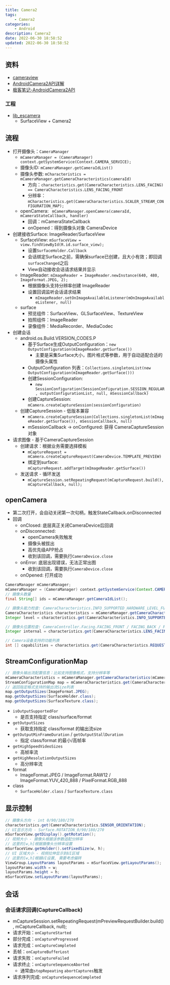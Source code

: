 ```yaml
---
title: Camera2
tags: 
    - Camera2
categories: 
    - Android
description: Camera2
date: 2022-06-30 18:58:52
updated: 2022-06-30 18:58:52
---
```


## 资料
+ [cameraview](https://github.com/google/cameraview)
+ [AndroidCamera2API详解](https://blog.csdn.net/qq_42194101/category_11338722.html)
+ [极客笔记-AndroidCamera2API](https://deepinout.com/android-camera-official-documentation)

### 工程

+ [lib_escamera](\svn\esface\trunk\Android\SeetaFace6Demo\lib_escamera)
  + SurfaceView + Camera2

## 流程

+ 打开摄像头：`CameraManager`
  + `mCameraManager = (CameraManager) context.getSystemService(Context.CAMERA_SERVICE);`
  + 摄像头ID: `mCameraManager.getCameraIdList()`
  + 摄像头参数: `mCharacteristics = mCameraManager.getCameraCharacteristics(cameraId)`
    + 方向：`characteristics.get(CameraCharacteristics.LENS_FACING) == CameraCharacteristics.LENS_FACING_FRONT`
    + 分辨率：`mCharacteristics.get(CameraCharacteristics.SCALER_STREAM_CONFIGURATION_MAP);`
  + openCamera: ` mCameraManager.openCamera(cameraId, mCameraStateCallback, handler)`
    + 回调：mCameraStateCallback
    + onOpened：得到摄像头对象 CameraDevice
+ 创建接收Surface: ImageReader/SurfaceView
  + SurfaceView: `mSurfaceView = view.findViewById(R.id.surface_view);`
    + 设置`SurfaceHolder.Callback`
    + 会话绑定Surface之前，需确保surface已创建，且大小有效；即回调`surfaceChanged`之后
    + View自动接收会话请求结果并显示
  + ImageReader: `mImageReader = ImageReader.newInstance(640, 480, ImageFormat.JPEG, 2);`
    + 根据摄像头支持分辨率创建 ImageReader
    + 设置回调监听会话请求结果
      + `mImageReader.setOnImageAvailableListener(mOnImageAvailableListener, null)`
  + surface
    + 预览组件：SurfaceView、GLSurfaceView、TextureView
    + 拍照组件：ImageReader
    + 录像组件：MediaRecorder、MediaCodec
+ 创建会话
  + android.os.Build.VERSION_CODES.P
    + 基于Surface生成OutputConfiguration：`new OutputConfiguration(mImageReader.getSurface())`
      + 主要是采集Surface大小，图片格式等参数，用于自动适配合适的摄像头属性
    + OutputConfiguration 列表：`Collections.singletonList(new OutputConfiguration(mImageReader.getSurface()))`
    + 创建SessionConfiguration: 
      + `new SessionConfiguration(SessionConfiguration.SESSION_REGULAR, outputConfigurationList, null, mSessionCallback)`
    + 创建CaptureSession: `mCamera.createCaptureSession(sessionConfiguration)`
  + 创建CaptureSession - 低版本兼容
    + `mCamera.createCaptureSession(Collections.singletonList(mImageReader.getSurface()), mSessionCallback, null)`
    + mSessionCallback -> onConfigured: 获得 CameraCaptureSession 对象
+ 请求图像 - 基于CameraCaptureSession
  + 创建请求：根据业务需要选择模板
    + `mCaptureRequest = mCamera.createCaptureRequest(CameraDevice.TEMPLATE_PREVIEW)`
    + 绑定到surface: `mCaptureRequest.addTarget(mImageReader.getSurface())`
  + 发送请求 - 循环发送
    + `mCaptureSession.setRepeatingRequest(mCaptureRequest.build(), mCaptureCallback, null);`

## openCamera

+ 第二次打开，会自动关闭第一次句柄，触发StateCallback.onDisconnected
+ 回调
  + onClosed: 底层真正关闭CameraDevice后回调
  + onDisconnected: 
    + openCamera失败触发
    + 摄像头被拔出
    + 高优先级APP抢占
    + 收到该回调，需要执行`CameraDevice.close`
  + onError: 底层出现错误，无法正常出图
    + 收到该回调，需要执行`CameraDevice.close`
  + onOpened: 打开成功

```java
CameraManager mCameraManager;
mCameraManager = (CameraManager) context.getSystemService(Context.CAMERA_SERVICE);
// 摄像头数量
final String[] ids = mCameraManager.getCameraIdList();

// 摄像头能力检查: CameraCharacteristics.INFO_SUPPORTED_HARDWARE_LEVEL_FULL
CameraCharacteristics characteristics = mCameraManager.getCameraCharacteristics(id);
Integer level = characteristics.get(CameraCharacteristics.INFO_SUPPORTED_HARDWARE_LEVEL);

// 摄像头位置检查: CameraController.Facing.FACING_FRONT / FACING_BACK / FACING_EXTERNAL
Integer internal = characteristics.get(CameraCharacteristics.LENS_FACING);

// Camera设备支持的功能列表
int [] capabilities = characteristics.get(CameraCharacteristics.REQUEST_AVAILABLE_CAPABILITIES);
```

## StreamConfigurationMap

```java
// 摄像头输出流配置信息：比如支持图像格式，支持分辨率等
mCameraCharacteristics = mCameraManager.getCameraCharacteristics(mCameraId);
StreamConfigurationMap map = mCameraCharacteristics.get(CameraCharacteristics.SCALER_STREAM_CONFIGURATION_MAP);
// 返回指定格式支持的输出流Size列表
map.getOutputSizes(ImageFormat.JPEG);
map.getOutputSizes(SurfaceHolder.class);
map.getOutputSizes(SurfaceTexture.class);
```

+ `isOutputSupportedFor`
  + 是否支持指定 class/surface/format
+ `getOutputSizes`
  + 获取支持指定 class/format 的输出流size
+ `getOutputMinFrameDuration` / `getOutputStallDuration`
  + 指定 class/format 的最小/高帧率
+ `getHighSpeedVideoSizes`
  + 高帧率流
+ `getHighResolutionOutputSizes`
  + 高分辨率流
+ format
  + ImageFormat.JPEG / ImageFormat.RAW12 / ImageFormat.YUV_420_888 / PixelFormat.RGB_888
+ class
  + `SurfaceHolder.class` / `SurfaceTexture.class`

## 显示控制

```java
// 摄像头方向 - int 0/90/180/270
characteristics.get(CameraCharacteristics.SENSOR_ORIENTATION);
// UI显示方向 - Surface.ROTATION_0/90/180/270
mSurfaceView.getDisplay().getRotation();
// 视频大小 - 摄像头根据该参数适配分辨率
// 这里的[w,h]根据摄像头分辨率设置
mSurfaceView.getHolder().setFixedSize(w, h);
// UI 区域大小 - 视频拉伸显示到UI区域
// 这里的[w,h]根据UI设置, 需要考虑偏转
ViewGroup.LayoutParams layoutParams = mSurfaceView.getLayoutParams();
layoutParams.width = w;
layoutParams.height = h;
mSurfaceView.setLayoutParams(layoutParams);
```

## 会话
### 会话请求回调(CaptureCallback)
  + mCaptureSession.setRepeatingRequest(mPreviewRequestBuilder.build(), mCaptureCallback, null);
  + 请求开始：`onCaptureStarted`
  + 部分完成：`onCaptureProgressed`
  + 请求完成：`onCaptureCompleted`
  + 丢帧：`onCaptureBufferLost`
  + 请求失败：`onCaptureFailed`
  + 请求终止：`onCaptureSequenceAborted`
      + 通常由`stopRepeating` `abortCaptures`触发
  + 请求序列完成: `onCaptureSequenceCompleted`
